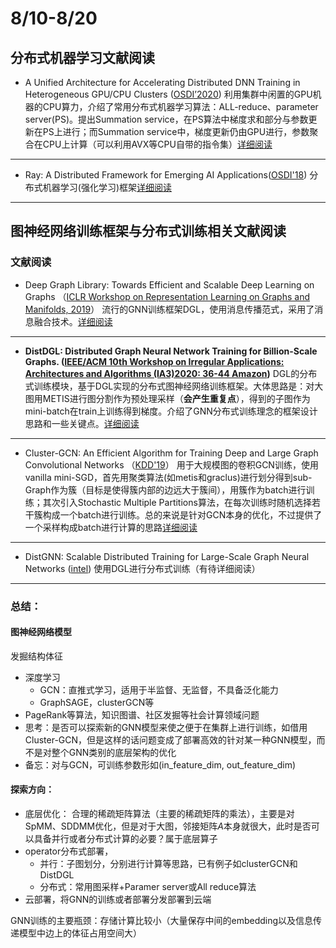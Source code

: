 # 8/10-8/20

## 分布式机器学习文献阅读
* A Unified Architecture for Accelerating Distributed DNN Training in Heterogeneous GPU/CPU Clusters ([OSDI’2020](https://arxiv.org/pdf/1807.08887.pdf))
利用集群中闲置的GPU机器的CPU算力，介绍了常用分布式机器学习算法：ALL-reduce、parameter server(PS)。提出Summation service，在PS算法中梯度求和部分与参数更新在PS上进行；而Summation service中，梯度更新仍由GPU进行，参数聚合在CPU上计算（可以利用AVX等CPU自带的指令集）[详细阅读](./BytePS.md)
---

* Ray: A Distributed Framework for Emerging AI Applications([OSDI'18](https://arxiv.org/abs/1712.05889))
分布式机器学习(强化学习)框架[详细阅读](./Ray-paper.md)

---

## 图神经网络训练框架与分布式训练相关文献阅读
### 文献阅读
* Deep Graph Library: Towards Efficient and Scalable Deep Learning on Graphs （[ICLR Workshop on Representation Learning on Graphs and Manifolds, 2019](https://www.researchgate.net/publication/335617788_Deep_Graph_Library_Towards_Efficient_and_Scalable_Deep_Learning_on_Graphs)）
流行的GNN训练框架DGL，使用消息传播范式，采用了消息融合技术。[详细阅读](./GNN/DGL.md)
---
* **DistDGL: Distributed Graph Neural Network Training for Billion-Scale Graphs. ([IEEE/ACM 10th Workshop on Irregular Applications: Architectures and Algorithms (IA3)2020: 36-44 Amazon](https://arxiv.org/abs/2010.05337))**
DGL的分布式训练模块，基于DGL实现的分布式图神经网络训练框架。大体思路是：对大图用METIS进行图分割作为预处理采样（**会产生重复点**），得到的子图作为mini-batch在train上训练得到梯度。介绍了GNN分布式训练理念的框架设计思路和一些关键点。[详细阅读](./GNN/DistDGL.md)
---
* Cluster-GCN: An Efficient Algorithm for Training Deep and Large Graph Convolutional Networks （[KDD'19](https://www.researchgate.net/publication/334717498_Cluster-GCN_An_Efficient_Algorithm_for_Training_Deep_and_Large_Graph_Convolutional_Networks)）
用于大规模图的卷积GCN训练，使用vanilla mini-SGD，首先用聚类算法(如metis和graclus)进行划分得到sub-Graph作为簇（目标是使得簇内部的边远大于簇间），用簇作为batch进行训练；其次引入Stochastic Multiple Partitions算法，在每次训练时随机选择若干簇构成一个batch进行训练。总的来说是针对GCN本身的优化，不过提供了一个采样构成batch进行计算的思路[详细阅读](./GNN/Cluster-GCN.md)
---
* DistGNN: Scalable Distributed Training for Large-Scale Graph Neural Networks ([intel](https://www.researchgate.net/publication/350875953_DistGNN_Scalable_Distributed_Training_for_Large-Scale_Graph_Neural_Networks))
使用DGL进行分布式训练（有待详细阅读）
---

### 总结：
#### 图神经网络模型
发掘结构体征
* 深度学习
    * GCN：直推式学习，适用于半监督、无监督，不具备泛化能力
    * GraphSAGE，clusterGCN等
* PageRank等算法，知识图谱、社区发掘等社会计算领域问题
* 思考：是否可以探索新的GNN模型来使之便于在集群上进行训练，如借用Cluster-GCN，但是这样的话问题变成了部署高效的针对某一种GNN模型，而不是对整个GNN类别的底层架构的优化
* 备忘：对与GCN，可训练参数形如(in_feature_dim, out_feature_dim)

#### 探索方向：
* 底层优化：
合理的稀疏矩阵算法（主要的稀疏矩阵的乘法），主要是对SpMM、SDDMM优化，但是对于大图，邻接矩阵$A$本身就很大，此时是否可以具备并行或者分布式计算的必要？属于底层算子
* operator分布式部署，
    * 并行：子图划分，分别进行计算等思路，已有例子如clusterGCN和DistDGL
    * 分布式：常用图采样+Paramer server或All reduce算法
* 云部署，将GNN的训练或者部署分发部署到云端

GNN训练的主要瓶颈：存储计算比较小（大量保存中间的embedding以及信息传递模型中边上的体征占用空间大）